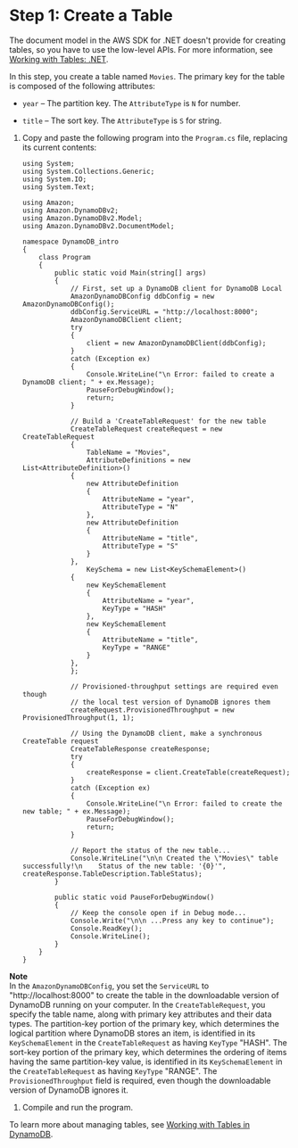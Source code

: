 # Step 1: Create a Table<a name="GettingStarted.NET.01"></a>

The document model in the AWS SDK for \.NET doesn't provide for creating tables, so you have to use the low\-level APIs\. For more information, see [Working with Tables: \.NET](LowLevelDotNetWorkingWithTables.md)\.

In this step, you create a table named `Movies`\. The primary key for the table is composed of the following attributes:

+ `year` – The partition key\. The `AttributeType` is `N` for number\.

+ `title` – The sort key\. The `AttributeType` is `S` for string\.

1. Copy and paste the following program into the `Program.cs` file, replacing its current contents:

   ```
   using System;
   using System.Collections.Generic;
   using System.IO;
   using System.Text;
   
   using Amazon;
   using Amazon.DynamoDBv2;
   using Amazon.DynamoDBv2.Model;
   using Amazon.DynamoDBv2.DocumentModel;
   
   namespace DynamoDB_intro
   {
       class Program
       {
           public static void Main(string[] args)
           {
               // First, set up a DynamoDB client for DynamoDB Local
               AmazonDynamoDBConfig ddbConfig = new AmazonDynamoDBConfig();
               ddbConfig.ServiceURL = "http://localhost:8000";
               AmazonDynamoDBClient client;
               try
               {
                   client = new AmazonDynamoDBClient(ddbConfig);
               }
               catch (Exception ex)
               {
                   Console.WriteLine("\n Error: failed to create a DynamoDB client; " + ex.Message);
                   PauseForDebugWindow();
                   return;
               }
   
               // Build a 'CreateTableRequest' for the new table
               CreateTableRequest createRequest = new CreateTableRequest
               {
                   TableName = "Movies",
                   AttributeDefinitions = new List<AttributeDefinition>()
               {
                   new AttributeDefinition
                   {
                       AttributeName = "year",
                       AttributeType = "N"
                   },
                   new AttributeDefinition
                   {
                       AttributeName = "title",
                       AttributeType = "S"
                   }
               },
                   KeySchema = new List<KeySchemaElement>()
               {
                   new KeySchemaElement
                   {
                       AttributeName = "year",
                       KeyType = "HASH"
                   },
                   new KeySchemaElement
                   {
                       AttributeName = "title",
                       KeyType = "RANGE"
                   }
               },
               };
   
               // Provisioned-throughput settings are required even though
               // the local test version of DynamoDB ignores them
               createRequest.ProvisionedThroughput = new ProvisionedThroughput(1, 1);
   
               // Using the DynamoDB client, make a synchronous CreateTable request
               CreateTableResponse createResponse;
               try
               {
                   createResponse = client.CreateTable(createRequest);
               }
               catch (Exception ex)
               {
                   Console.WriteLine("\n Error: failed to create the new table; " + ex.Message);
                   PauseForDebugWindow();
                   return;
               }
   
               // Report the status of the new table...
               Console.WriteLine("\n\n Created the \"Movies\" table successfully!\n    Status of the new table: '{0}'", createResponse.TableDescription.TableStatus);
           }
   
           public static void PauseForDebugWindow()
           {
               // Keep the console open if in Debug mode...
               Console.Write("\n\n ...Press any key to continue");
               Console.ReadKey();
               Console.WriteLine();
           }
       }
   }
   ```
**Note**  
In the `AmazonDynamoDBConfig`, you set the `ServiceURL` to "http://localhost:8000" to create the table in the downloadable version of DynamoDB running on your computer\.
In the `CreateTableRequest`, you specify the table name, along with primary key attributes and their data types\.
The partition\-key portion of the primary key, which determines the logical partition where DynamoDB stores an item, is identified in its `KeySchemaElement` in the `CreateTableRequest` as having `KeyType` "HASH"\.
The sort\-key portion of the primary key, which determines the ordering of items having the same partition\-key value, is identified in its `KeySchemaElement` in the `CreateTableRequest` as having `KeyType` "RANGE"\.
The `ProvisionedThroughput` field is required, even though the downloadable version of DynamoDB ignores it\.

1. Compile and run the program\.

To learn more about managing tables, see [Working with Tables in DynamoDB](WorkingWithTables.md)\.